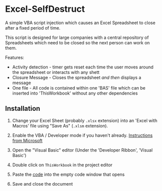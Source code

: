 Excel-SelfDestruct
==================
A simple VBA script injection which causes an Excel Spreadsheet to close after a fixed period of time.

This script is designed for large companies with a central repository of Spreadsheets which need to be closed so the next person can work on them.


Features:

* Activity detection - timer gets reset each time the user moves around the spreadsheet or interacts with any shett
* Closure Message - Closes the spreadsheet _and then_ displays a message
* One file - All code is contained within one 'BAS' file which can be inserted into 'ThisWorkbook' without any other dependencies


Installation
------------

1. Change your Excel Sheet (probably `.xlsx` extension) into an 'Excel with Macros' file using "Save As" (`.xlsm` extension).

2. Enable the VBA / Developer mode if you haven't already. [Instructions from Microsoft](https://msdn.microsoft.com/en-us/library/office/ee814737(v=office.14).aspx#Anchor_2)

3. Open the "Visual Basic" editor (Under the 'Developer Ribbon', 'Visual Basic')

4. Double click on `ThisWorkbook` in the project editor

5. Paste the [code](self-destruct.bas) into the empty code window that opens

6. Save and close the document
